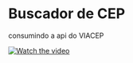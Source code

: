 # Buscador de CEP
consumindo a api do VIACEP

[![Watch the video](https://i.imgur.com/vKb2F1B.png)](busca_cep_react.mp4)